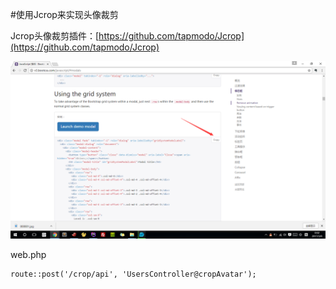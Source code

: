 #使用Jcrop来实现头像裁剪

Jcrop头像裁剪插件：[https://github.com/tapmodo/Jcrop](https://github.com/tapmodo/Jcrop)  

![](image/screenshot_1488991946724.png)



web.php
```
route::post('/crop/api', 'UsersController@cropAvatar');
```
